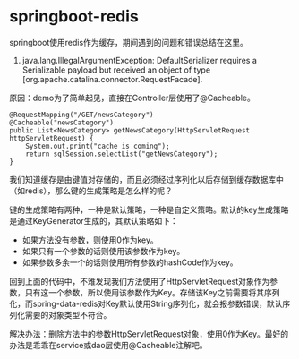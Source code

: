 # springboot-redis
springboot使用redis作为缓存，期间遇到的问题和错误总结在这里。

1. java.lang.IllegalArgumentException: DefaultSerializer requires a Serializable payload but received an object of type [org.apache.catalina.connector.RequestFacade].

原因：demo为了简单起见，直接在Controller层使用了@Cacheable。

    @RequestMapping("/GET/newsCategory")
    @Cacheable("newsCategory")
    public List<NewsCategory> getNewsCategory(HttpServletRequest httpServletRequest) {
        System.out.print("cache is coming");
        return sqlSession.selectList("getNewsCategory");
    }

我们知道缓存是由键值对存储的，而且必须经过序列化以后存储到缓存数据库中（如redis），那么键的生成策略是怎么样的呢？

键的生成策略有两种，一种是默认策略，一种是自定义策略。默认的key生成策略是通过KeyGenerator生成的，其默认策略如下：
+ 如果方法没有参数，则使用0作为key。
+ 如果只有一个参数的话则使用该参数作为key。
+ 如果参数多余一个的话则使用所有参数的hashCode作为key。

回到上面的代码中，不难发现我们方法使用了HttpServletRequest对象作为参数，只有这一个参数，所以使用该参数作为Key。存储该Key之前需要将其序列化，而spring-data-redis对Key默认使用String序列化，就会报参数错误，默认序列化需要的对象类型不符合。

解决办法：删除方法中的参数HttpServletRequest对象，使用0作为Key。最好的办法是乖乖在service或dao层使用@Cacheable注解吧。

